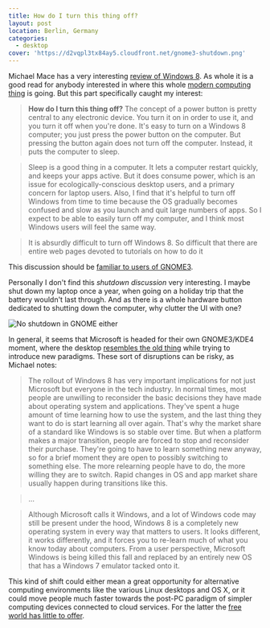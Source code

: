 ```yaml
---
title: How do I turn this thing off?
layout: post
location: Berlin, Germany
categories:
  - desktop
cover: 'https://d2vqpl3tx84ay5.cloudfront.net/gnome3-shutdown.png'
---
```

Michael Mace has a very interesting [review of Windows 8](http://mobileopportunity.blogspot.com.au/2012/05/fear-and-loathing-and-windows-8.html). As whole it is a good read for anybody interested in where this whole [modern computing thing](/blog/why_the_tablet_form_factor_is_winning/) is going. But this part specifically caught my interest:

> **How do I turn this thing off?** The concept of a power button is pretty central to any electronic device.  You turn it on in order to use it, and you turn it off when you're done.  It's easy to turn on a Windows 8 computer; you just press the power button on the computer.  But pressing the button again does not turn off the computer.  Instead, it puts the computer to sleep.

> Sleep is a good thing in a computer.  It lets a computer restart quickly, and keeps your apps active.  But it does consume power, which is an issue for ecologically-conscious desktop users, and a primary concern for laptop users.  Also, I find that it's helpful to turn off Windows from time to time because the OS gradually becomes confused and slow as you launch and quit large numbers of apps. So I expect to be able to easily turn off my computer, and I think most Windows users will feel the same way.

> It is absurdly difficult to turn off Windows 8.  So difficult that there are entire web pages devoted to tutorials on how to do it

This discussion should be [familiar to users of GNOME3](https://bugzilla.gnome.org/show_bug.cgi?id=643457).

Personally I don't find this _shutdown discussion_ very interesting. I maybe shut down my laptop once a year, when going on a holiday trip that the battery wouldn't last through. And as there is a whole hardware button dedicated to shutting down the computer, why clutter the UI with one?

![No shutdown in GNOME either](https://d2vqpl3tx84ay5.cloudfront.net/gnome3-shutdown.png)

In general, it seems that Microsoft is headed for their own GNOME3/KDE4 moment, where the desktop [resembles the old thing](/blog/the_uncanny_valley_of_free_desktops/) while trying to introduce new paradigms. These sort of disruptions can be risky, as Michael notes:

> The rollout of Windows 8 has very important implications for not just Microsoft but everyone in the tech industry.  In normal times, most people are unwilling to reconsider the basic decisions they have made about operating system and applications.  They've spent a huge amount of time learning how to use the system, and the last thing they want to do is start learning all over again.  That's why the market share of a standard like Windows is so stable over time.  But when a platform makes a major transition, people are forced to stop and reconsider their purchase.  They're going to have to learn something new anyway, so for a brief moment they are open to possibly switching to something else.  The more relearning people have to do, the more willing they are to switch.  Rapid changes in OS and app market share usually happen during transitions like this. 

> ...

> Although Microsoft calls it Windows, and a lot of Windows code may still be present under the hood, Windows 8 is a completely new operating system in every way that matters to users.  It looks different, it works differently, and it forces you to re-learn much of what you know today about computers.  From a user perspective, Microsoft Windows is being killed this fall and replaced by an entirely new OS that has a Windows 7 emulator tacked onto it.

This kind of shift could either mean a great opportunity for alternative computing environments like the various Linux desktops and OS X, or it could move people much faster towards the post-PC paradigm of simpler computing devices connected to cloud services. For the latter the [free world has little to offer](/blog/free_desktop_and_the_cloud/).
